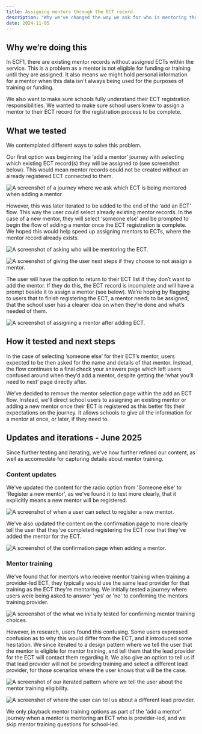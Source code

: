 ```yaml
---
title: Assigning mentors through the ECT record
description: "Why we've changed the way we ask for who is mentoring the ECT"
date: 2024-11-05
---
```


## Why we’re doing this

In ECF1, there are existing mentor records without assigned ECTs within the service. This is a problem as a mentor is not eligible for funding or training until they are assigned.  It also means we might hold personal information for a mentor when this data isn't always being used for the purposes of training or funding.

We also want to make sure schools fully understand their ECT registration responsibilities. We wanted to make sure school users knew to assign a mentor to their ECT record for the registration process to be complete.

## What we tested

We contemplated different ways to solve this problem. 

Our first option was beginning the ‘add a mentor’ journey with selecting which existing ECT record(s) they will be assigned to (see screenshot below). This would mean mentor records could not be created without an already registered ECT connected to them.

![A screenshot of a journey where we ask which ECT is being mentored when adding a mentor.](/ecf-v2/assigning-mentors/screenshot1.png)

However, this was later iterated to be added to the end of the ‘add an ECT’ flow. This way the user could select already existing mentor records. In the case of a new mentor, they will select ‘someone else’ and be prompted to begin the flow of adding a mentor once the ECT registration is complete. We hoped this would help speed up assigning mentors to ECTs, where the mentor record already exists.

![A screenshot of asking who will be mentoring the ECT.](/ecf-v2/assigning-mentors/screenshot2.png)

![A screenshot of giving the user next steps if they choose to not assign a mentor.](/ecf-v2/assigning-mentors/screenshot3.png)

The user will have the option to return to their ECT list if they don’t want to add the mentor. If they do this, the ECT record is incomplete and will have a prompt beside it to assign a mentor (see below). We’re hoping by flagging to users that to finish registering the ECT, a mentor needs to be assigned, that the school user has a clearer idea on when they’re done and what’s needed of them.

![A screenshot of assigning a mentor after adding ECT.](/ecf-v2/assigning-mentors/screenshot4.png)

## How it tested and next steps

In the case of selecting ‘someone else’ for their ECT’s mentor, users expected to be then asked for the name and details of that mentor. Instead, the flow continues to a final check your answers page which left users confused around when they’d add a mentor, despite getting the ‘what you’ll need to next’ page directly after.

We’ve decided to remove the mentor selection page within the add an ECT flow. Instead,  we'll direct school users to assigning an existing mentor or adding a new mentor once their ECT is registered as this  better fits their expectations on the journey. It allows schools to give all the information for a mentor at once, or later, if they need to.

## Updates and iterations - June 2025

Since further testing and iterating, we've now further refined our content, as well as accomodate for capturing details about mentor training.

### Content updates

We've updated the content for the radio option from 'Someone else' to 'Register a new mentor', as we've found it to test more clearly, that it explicitly means a new mentor will be registered.

![A screenshot of when a user can select to register a new mentor.](/ecf-v2/assigning-mentors/screenshot5.png)

We've also updated the content on the confirmation page to more clearly tell the user that they've completed registering the ECT now that they've added the mentor for the ECT.

![A screenshot of the confirmation page when adding a mentor.](/ecf-v2/assigning-mentors/screenshot6.png)

### Mentor training

We've found that for mentors who receive mentor training when training a provider-led ECT, they typically would use the same lead provider for that training as the ECT they're mentoring. We initially tested a journey where users were being asked to answer 'yes' or 'no' to confirming the mentors training provider.

![A screenshot of the what we initially tested for confirming mentor training choices.](/ecf-v2/assigning-mentors/screenshot7.png)

However, in research, users found this confusing. Some users expressed confusion as to why this would differ from the ECT, and it introduced some hesitation. We since iterated to a design pattern where we tell the user that the mentor is eligible for mentor training, and tell them that the lead provider for the ECT will contact them regarding it. We also give an option to tell us if that lead provider will not be providing training and select a different lead provider, for those scenarios where the user knows that will be the case.

![A screenshot of our iterated pattern where we tell the user about the mentor training eligibility.](/ecf-v2/assigning-mentors/screenshot8.png)

![A screenshot of where the user can tell us about a different lead provider.](/ecf-v2/assigning-mentors/screenshot9.png)

We only playback mentor training options as part of the 'add a mentor' journey when a mentor is mentoring an ECT who is provider-led, and we skip mentor training questions for school-led.